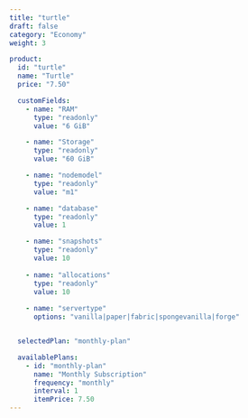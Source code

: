 ```yaml
---
title: "turtle"
draft: false
category: "Economy"
weight: 3

product:
  id: "turtle"
  name: "Turtle"
  price: "7.50"

  customFields:
    - name: "RAM"
      type: "readonly"
      value: "6 GiB"

    - name: "Storage"
      type: "readonly"
      value: "60 GiB"

    - name: "nodemodel"
      type: "readonly"
      value: "m1"

    - name: "database"
      type: "readonly"
      value: 1

    - name: "snapshots"
      type: "readonly"
      value: 10
      
    - name: "allocations"
      type: "readonly"
      value: 10
      
    - name: "servertype"
      options: "vanilla|paper|fabric|spongevanilla|forge"


  selectedPlan: "monthly-plan"

  availablePlans:
    - id: "monthly-plan"
      name: "Monthly Subscription"
      frequency: "monthly"
      interval: 1
      itemPrice: 7.50
---
```

